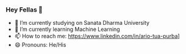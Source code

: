 ### Hey Fellas 👋


- 🔭 I’m currently studying on Sanata Dharma University
- 🌱 I’m currently learning Machine Learning
- 📫 How to reach me: https://www.linkedin.com/in/ario-tua-purba]
- 😄 Pronouns: He/His

